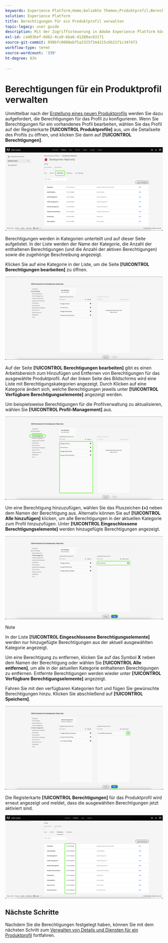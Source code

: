 ```yaml
---
keywords: Experience Platform;Home;beliebte Themen;Produktprofil;Berechtigungen verwalten
solution: Experience Platform
title: Berechtigungen für ein Produktprofil verwalten
topic-legacy: user guide
description: Mit der Zugriffssteuerung in Adobe Experience Platform können Sie Rollen und Berechtigungen für verschiedene Funktionen der Plattform mithilfe von Adobe Admin Console verwalten. Dieses Dokument dient als Anleitung zum Verwalten von Berechtigungen für ein Produktprofil für Platform.
exl-id: ca403bef-6d62-4ca9-bba6-d1280ac63171
source-git-commit: 099bfc0098ebf5a2325f344215c6b21f1c347473
workflow-type: tm+mt
source-wordcount: '339'
ht-degree: 83%

---
```


# Berechtigungen für ein Produktprofil verwalten

Unmittelbar nach der [Erstellung eines neuen Produktprofils](#create-a-new-product-profile) werden Sie dazu aufgefordert, die Berechtigungen für das Profil zu konfigurieren. Wenn Sie Berechtigungen für ein vorhandenes Profil bearbeiten, wählen Sie das Profil auf der Registerkarte **[!UICONTROL Produktprofile]** aus, um die Detailseite des Profils zu öffnen, und klicken Sie dann auf **[!UICONTROL Berechtigungen]**.

![Berechtigungen](../images/permissions.png)

Berechtigungen werden in Kategorien unterteilt und auf dieser Seite aufgelistet. In der Liste werden der Name der Kategorie, die Anzahl der enthaltenen Berechtigungen (und die Anzahl der aktiven Berechtigungen) sowie die zugehörige Beschreibung angezeigt.

Klicken Sie auf eine Kategorie in der Liste, um die Seite **[!UICONTROL Berechtigungen bearbeiten]** zu öffnen.

![edit-permissions](../images/edit-permissions.png)

Auf der Seite **[!UICONTROL Berechtigungen bearbeiten]** gibt es einen Arbeitsbereich zum Hinzufügen und Entfernen von Berechtigungen für das ausgewählte Produktprofil. Auf der linken Seite des Bildschirms wird eine Liste mit Berechtigungskategorien angezeigt. Durch Klicken auf eine Kategorie ändert sich, welche Berechtigungen jeweils unter **[!UICONTROL Verfügbare Berechtigungselemente]** angezeigt werden.

Um beispielsweise Berechtigungen für die Profilverwaltung zu aktualisieren, wählen Sie **[!UICONTROL Profil-Management]** aus.

![profile-management](../images/profile-management.png)

Um eine Berechtigung hinzuzufügen, wählen Sie das Pluszeichen **(+)** neben dem Namen der Berechtigung aus. Alternativ können Sie auf **[!UICONTROL Alle hinzufügen]** klicken, um alle Berechtigungen in der aktuellen Kategorie zum Profil hinzuzufügen. Unter **[!UICONTROL Eingeschlossene Berechtigungselemente]** werden hinzugefügte Berechtigungen angezeigt.

![add-permission](../images/add-permission.png)

>[!NOTE]
>
>In der Liste **[!UICONTROL Eingeschlossene Berechtigungselemente]** werden nur hinzugefügte Berechtigungen aus der aktuell ausgewählten Kategorie angezeigt.

Um eine Berechtigung zu entfernen, klicken Sie auf das Symbol **X** neben dem Namen der Berechtigung oder wählen Sie **[!UICONTROL Alle entfernen]**, um alle in der aktuellen Kategorie enthaltenen Berechtigungen zu entfernen. Entfernte Berechtigungen werden wieder unter **[!UICONTROL Verfügbare Berechtigungselemente]** angezeigt.

Fahren Sie mit den verfügbaren Kategorien fort und fügen Sie gewünschte Berechtigungen hinzu. Klicken Sie abschließend auf **[!UICONTROL Speichern]**.

![remove-Permission](../images/remove-permission.png)

Die Registerkarte **[!UICONTROL Berechtigungen]** für das Produktprofil wird erneut angezeigt und meldet, dass die ausgewählten Berechtigungen jetzt aktiviert sind.

![permissions-updated](../images/permissions-updated.png)

## Nächste Schritte

Nachdem Sie die Berechtigungen festgelegt haben, können Sie mit dem nächsten Schritt zum [Verwalten von Details und Diensten für ein Produktprofil](details-and-services.md) fortfahren.
